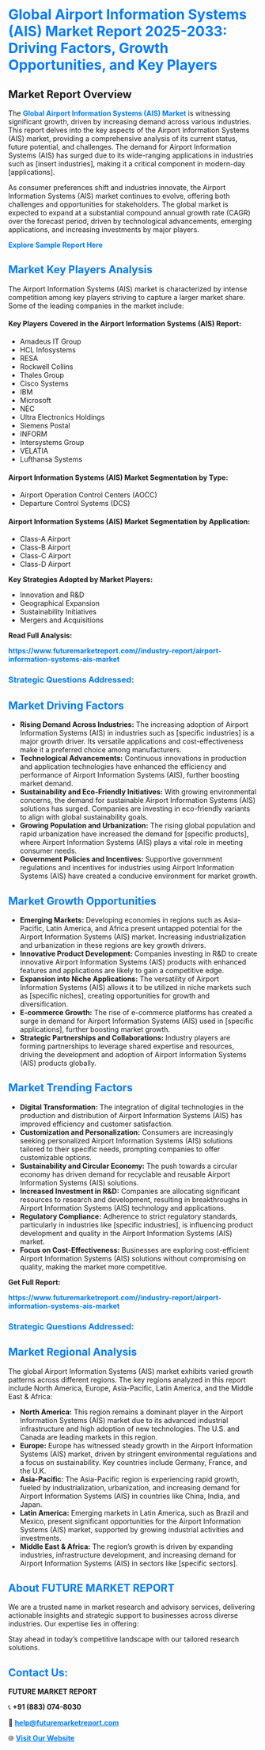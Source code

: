 <h1 style="color: #007BFF;">Global Airport Information Systems (AIS) Market Report 2025-2033: Driving Factors, Growth Opportunities, and Key Players</h1>

<section id="overview">
<h2>Market Report Overview</h2>
<p>The <a href="https://www.futuremarketreport.com//industry-report/airport-information-systems-ais-market" style="color: #007BFF; text-decoration: none;"><strong>Global Airport Information Systems (AIS) Market</strong></a> is witnessing significant growth, driven by increasing demand across various industries. This report delves into the key aspects of the Airport Information Systems (AIS) market, providing a comprehensive analysis of its current status, future potential, and challenges. The demand for Airport Information Systems (AIS) has surged due to its wide-ranging applications in industries such as [insert industries], making it a critical component in modern-day [applications].</p>
<p>As consumer preferences shift and industries innovate, the Airport Information Systems (AIS) market continues to evolve, offering both challenges and opportunities for stakeholders. The global market is expected to expand at a substantial compound annual growth rate (CAGR) over the forecast period, driven by technological advancements, emerging applications, and increasing investments by major players.</p>
</section>

<section id="overview">
<p><a href="https://www.futuremarketreport.com//request-sample/reportId=45388" style="color: #007BFF; text-decoration: none;"><strong>Explore Sample Report Here</strong></a></p>
</section>

<section id="key-players">
<h2 style="color: #007BFF;">Market Key Players Analysis</h2>
<p>The Airport Information Systems (AIS) market is characterized by intense competition among key players striving to capture a larger market share. Some of the leading companies in the market include:</p>
<h4>Key Players Covered in the Airport Information Systems (AIS) Report:</h4>
<ul><li>Amadeus IT Group</li><li>HCL Infosystems</li><li>RESA</li><li>Rockwell Collins</li><li>Thales Group</li><li>Cisco Systems</li><li>IBM</li><li>Microsoft</li><li>NEC</li><li>Ultra Electronics Holdings</li><li>Siemens Postal</li><li>INFORM</li><li>Intersystems Group</li><li>VELATIA</li><li>Lufthansa Systems</li></ul>
<h4>Airport Information Systems (AIS) Market Segmentation by Type:</h4>
<ul><li>Airport Operation Control Centers (AOCC)</li><li>Departure Control Systems (DCS)</li></ul>

<h4>Airport Information Systems (AIS) Market Segmentation by Application:</h4>
<ul><li>Class-A Airport</li><li>Class-B Airport</li><li>Class-C Airport</li><li>Class-D Airport</li></ul>
<p><strong>Key Strategies Adopted by Market Players:</strong></p>
<ul>
<li>Innovation and R&D</li>
<li>Geographical Expansion</li>
<li>Sustainability Initiatives</li>
<li>Mergers and Acquisitions</li>
</ul>
</section>

<section>
<p><strong>Read Full Analysis: </strong></p><a href="https://www.futuremarketreport.com//industry-report/airport-information-systems-ais-market" style="color: #007BFF; text-decoration: none;"><strong>https://www.futuremarketreport.com//industry-report/airport-information-systems-ais-market</strong></a>
<h3 style="color: #007BFF;">Strategic Questions Addressed:</h3>
</section>

<section id="driving-factors">
<h2 style="color: #007BFF;">Market Driving Factors</h2>
<ul>
<li><strong>Rising Demand Across Industries:</strong> The increasing adoption of Airport Information Systems (AIS) in industries such as [specific industries] is a major growth driver. Its versatile applications and cost-effectiveness make it a preferred choice among manufacturers.</li>
<li><strong>Technological Advancements:</strong> Continuous innovations in production and application technologies have enhanced the efficiency and performance of Airport Information Systems (AIS), further boosting market demand.</li>
<li><strong>Sustainability and Eco-Friendly Initiatives:</strong> With growing environmental concerns, the demand for sustainable Airport Information Systems (AIS) solutions has surged. Companies are investing in eco-friendly variants to align with global sustainability goals.</li>
<li><strong>Growing Population and Urbanization:</strong> The rising global population and rapid urbanization have increased the demand for [specific products], where Airport Information Systems (AIS) plays a vital role in meeting consumer needs.</li>
<li><strong>Government Policies and Incentives:</strong> Supportive government regulations and incentives for industries using Airport Information Systems (AIS) have created a conducive environment for market growth.</li>
</ul>
</section>

<section id="growth-opportunities">
<h2 style="color: #007BFF;">Market Growth Opportunities</h2>
<ul>
<li><strong>Emerging Markets:</strong> Developing economies in regions such as Asia-Pacific, Latin America, and Africa present untapped potential for the Airport Information Systems (AIS) market. Increasing industrialization and urbanization in these regions are key growth drivers.</li>
<li><strong>Innovative Product Development:</strong> Companies investing in R&D to create innovative Airport Information Systems (AIS) products with enhanced features and applications are likely to gain a competitive edge.</li>
<li><strong>Expansion into Niche Applications:</strong> The versatility of Airport Information Systems (AIS) allows it to be utilized in niche markets such as [specific niches], creating opportunities for growth and diversification.</li>
<li><strong>E-commerce Growth:</strong> The rise of e-commerce platforms has created a surge in demand for Airport Information Systems (AIS) used in [specific applications], further boosting market growth.</li>
<li><strong>Strategic Partnerships and Collaborations:</strong> Industry players are forming partnerships to leverage shared expertise and resources, driving the development and adoption of Airport Information Systems (AIS) products globally.</li>
</ul>
</section>

<section id="trending-factors">
<h2 style="color: #007BFF;">Market Trending Factors</h2>
<ul>
<li><strong>Digital Transformation:</strong> The integration of digital technologies in the production and distribution of Airport Information Systems (AIS) has improved efficiency and customer satisfaction.</li>
<li><strong>Customization and Personalization:</strong> Consumers are increasingly seeking personalized Airport Information Systems (AIS) solutions tailored to their specific needs, prompting companies to offer customizable options.</li>
<li><strong>Sustainability and Circular Economy:</strong> The push towards a circular economy has driven demand for recyclable and reusable Airport Information Systems (AIS) solutions.</li>
<li><strong>Increased Investment in R&D:</strong> Companies are allocating significant resources to research and development, resulting in breakthroughs in Airport Information Systems (AIS) technology and applications.</li>
<li><strong>Regulatory Compliance:</strong> Adherence to strict regulatory standards, particularly in industries like [specific industries], is influencing product development and quality in the Airport Information Systems (AIS) market.</li>
<li><strong>Focus on Cost-Effectiveness:</strong> Businesses are exploring cost-efficient Airport Information Systems (AIS) solutions without compromising on quality, making the market more competitive.</li>
</ul>
</section>

<section>
<p><strong>Get Full Report: </strong></p><a href="https://www.futuremarketreport.com//industry-report/airport-information-systems-ais-market" style="color: #007BFF; text-decoration: none;"><strong>https://www.futuremarketreport.com//industry-report/airport-information-systems-ais-market</strong></a>
<h3 style="color: #007BFF;">Strategic Questions Addressed:</h3>
</section>


<section id="regional-analysis">
<h2 style="color: #007BFF;">Market Regional Analysis</h2>
<p>The global Airport Information Systems (AIS) market exhibits varied growth patterns across different regions. The key regions analyzed in this report include North America, Europe, Asia-Pacific, Latin America, and the Middle East & Africa:</p>
<ul>
<li><strong>North America:</strong> This region remains a dominant player in the Airport Information Systems (AIS) market due to its advanced industrial infrastructure and high adoption of new technologies. The U.S. and Canada are leading markets in this region.</li>
<li><strong>Europe:</strong> Europe has witnessed steady growth in the Airport Information Systems (AIS) market, driven by stringent environmental regulations and a focus on sustainability. Key countries include Germany, France, and the U.K.</li>
<li><strong>Asia-Pacific:</strong> The Asia-Pacific region is experiencing rapid growth, fueled by industrialization, urbanization, and increasing demand for Airport Information Systems (AIS) in countries like China, India, and Japan.</li>
<li><strong>Latin America:</strong> Emerging markets in Latin America, such as Brazil and Mexico, present significant opportunities for the Airport Information Systems (AIS) market, supported by growing industrial activities and investments.</li>
<li><strong>Middle East & Africa:</strong> The region’s growth is driven by expanding industries, infrastructure development, and increasing demand for Airport Information Systems (AIS) in sectors like [specific sectors].</li>
</ul>
</section>

<footer>
<h2 style="color: #007BFF;">About FUTURE MARKET REPORT</h2>
<p>We are a trusted name in market research and advisory services, delivering actionable insights and strategic support to businesses across diverse industries. Our expertise lies in offering:</p>

<p>Stay ahead in today’s competitive landscape with our tailored research solutions.</p>

<h2 style="color: #007BFF;">Contact Us:</h2>
<p><strong>FUTURE MARKET REPORT</strong></p>
<p>📞 <strong>+91 (883) 074-8030</strong></p>
<p>📧 <strong><a href="mailto:help@futuremarketreport.com" style="color: #007BFF;">help@futuremarketreport.com</a></strong></p>
<p>🌐 <strong><a href="https://www.futuremarketreport.com/" style="color: #007BFF;">Visit Our Website</a></strong></p>
</footer>